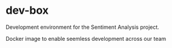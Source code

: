 # dev-box
Development environment for the Sentiment Analysis project.

Docker image to enable seemless development across our team
